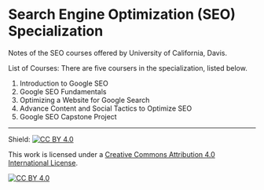 # Search Engine Optimization (SEO) Specialization

Notes of the SEO courses offered by University of California, Davis.

List of Courses: There are five coursers in the specialization, listed below.

1. Introduction to Google SEO
2. Google SEO Fundamentals
3. Optimizing a Website for Google Search
4. Advance Content and Social Tactics to Optimize SEO
5. Google SEO Capstone Project


---

Shield: [![CC BY 4.0][cc-by-shield]][cc-by]

This work is licensed under a
[Creative Commons Attribution 4.0 International License][cc-by].

[![CC BY 4.0][cc-by-image]][cc-by]

[cc-by]: http://creativecommons.org/licenses/by/4.0/
[cc-by-image]: https://i.creativecommons.org/l/by/4.0/88x31.png
[cc-by-shield]: https://img.shields.io/badge/License-CC%20BY%204.0-lightgrey.svg
